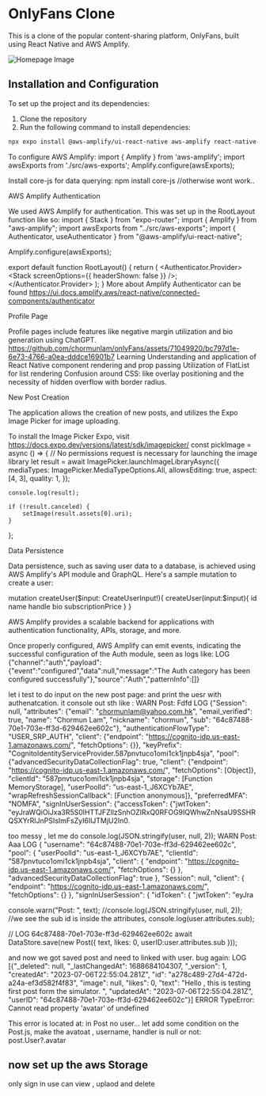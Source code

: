 # OnlyFans Clone

This is a clone of the popular content-sharing platform, OnlyFans, built using React Native and AWS Amplify.

![Homepage Image](https://github.com/chormunlam/onlyFans/assets/71049920/0f26484a-5302-4405-a19d-2b01297b19fb)

## Installation and Configuration

To set up the project and its dependencies:

1. Clone the repository
2. Run the following command to install dependencies:

```bash
npx expo install @aws-amplify/ui-react-native aws-amplify react-native-safe-area-context @react-native-async-storage/async-storage @react-native-community/netinfo
```

To configure AWS Amplify:
import { Amplify } from 'aws-amplify';
import awsExports from './src/aws-exports';
Amplify.configure(awsExports);

Install core-js for data querying:
npm install core-js //otherwise wont work..

AWS Amplify Authentication

We used AWS Amplify for authentication. This was set up in the RootLayout function like so:
import { Stack } from "expo-router";
import { Amplify } from "aws-amplify";
import awsExports from "../src/aws-exports";
import { Authenticator, useAuthenticator } from "@aws-amplify/ui-react-native";

Amplify.configure(awsExports);

export default function RootLayout() {
return (
<Authenticator.Provider>
<Authenticator>
<Stack screenOptions={{ headerShown: false }} />;
</Authenticator>
</Authenticator.Provider>
);
}
More about Amplify Authenticator can be found https://ui.docs.amplify.aws/react-native/connected-components/authenticator

Profile Page

Profile pages include features like negative margin utilization and bio generation using ChatGPT.
https://github.com/chormunlam/onlyFans/assets/71049920/bc797d1e-6e73-4766-a0ea-dddce16901b7
Learning
Understanding and application of React Native component rendering and prop passing
Utilization of FlatList for list rendering
Confusion around CSS: like overlay positioning and the necessity of hidden overflow with border radius.

New Post Creation

The application allows the creation of new posts, and utilizes the Expo Image Picker for image uploading.

To install the Image Picker Expo, visit https://docs.expo.dev/versions/latest/sdk/imagepicker/
const pickImage = async () => {
// No permissions request is necessary for launching the image library
let result = await ImagePicker.launchImageLibraryAsync({
mediaTypes: ImagePicker.MediaTypeOptions.All,
allowsEditing: true,
aspect: [4, 3],
quality: 1,
});

    console.log(result);

    if (!result.canceled) {
        setImage(result.assets[0].uri);
    }

};

Data Persistence

Data persistence, such as saving user data to a database, is achieved using AWS Amplify's API module and GraphQL. Here's a sample mutation to create a user:

mutation createUser($input: CreateUserInput!){
  createUser(input:$input){
id
name
handle
bio
subscriptionPrice
}
}

AWS Amplify provides a scalable backend for applications with authentication functionality, APIs, storage, and more.

Once properly configured, AWS Amplify can emit events, indicating the successful configuration of the Auth module, seen as logs like:
LOG {"channel":"auth","payload":{"event":"configured","data":null,"message":"The Auth category has been configured successfully"},"source":"Auth","patternInfo":[]}

let i test to do input on the new post page: and print the uesr with authenatcation. it console out sth like :
WARN Post: Fdfd
LOG {"Session": null, "attributes": {"email": "chormunlam@yahoo.com.hk", "email_verified": true, "name": "Chormun Lam", "nickname": "chormun", "sub": "64c87488-70e1-703e-ff3d-629462ee602c"}, "authenticationFlowType": "USER_SRP_AUTH", "client": {"endpoint": "https://cognito-idp.us-east-1.amazonaws.com/", "fetchOptions": {}}, "keyPrefix": "CognitoIdentityServiceProvider.587pnvtuco1omi1ck1jnpb4sja", "pool": {"advancedSecurityDataCollectionFlag": true, "client": {"endpoint": "https://cognito-idp.us-east-1.amazonaws.com/", "fetchOptions": [Object]}, "clientId": "587pnvtuco1omi1ck1jnpb4sja", "storage": [Function MemoryStorage], "userPoolId": "us-east-1_J6XCYb7AE", "wrapRefreshSessionCallback": [Function anonymous]}, "preferredMFA": "NOMFA", "signInUserSession": {"accessToken": {"jwtToken": "eyJraWQiOiJxa3R5S0lHTTJFZllzSnhOZlRxQ0RFOG9IQWhwZnNsaU9SSHRQSXYrRlJnPSIsImFsZyI6IlJTMjU2In0.

too messy , let me do
console.log(JSON.stringify(user, null, 2));
WARN Post: Aaa
LOG {
"username": "64c87488-70e1-703e-ff3d-629462ee602c",
"pool": {
"userPoolId": "us-east-1_J6XCYb7AE",
"clientId": "587pnvtuco1omi1ck1jnpb4sja",
"client": {
"endpoint": "https://cognito-idp.us-east-1.amazonaws.com/",
"fetchOptions": {}
},
"advancedSecurityDataCollectionFlag": true
},
"Session": null,
"client": {
"endpoint": "https://cognito-idp.us-east-1.amazonaws.com/",
"fetchOptions": {}
},
"signInUserSession": {
"idToken": {
"jwtToken": "eyJra

console.warn("Post: ", text);
//console.log(JSON.stringify(user, null, 2));
//we see the sub id is inside the attributes,
console.log(user.attributes.sub);

// LOG 64c87488-70e1-703e-ff3d-629462ee602c
await DataStore.save(new Post({ text, likes: 0, userID:user.attributes.sub }));

and now we got saved post and need to linked with user.
bug again:
LOG [{"_deleted": null, "_lastChangedAt": 1688684104307, "_version": 1, "createdAt": "2023-07-06T22:55:04.281Z", "id": "a278c489-27d4-472d-a24a-ef3d582f4f83", "image": null, "likes": 0, "text": "Hello , this is testing first post form the simulator. ", "updatedAt": "2023-07-06T22:55:04.281Z", "userID": "64c87488-70e1-703e-ff3d-629462ee602c"}]
ERROR TypeError: Cannot read property 'avatar' of undefined

This error is located at: in Post
no user...
let add some condition on the Post.js, make the avatoat , username, handler is null or not:
post.User?.avatar

## now set up the aws Storage

only sign in use can view , uplaod and delete
